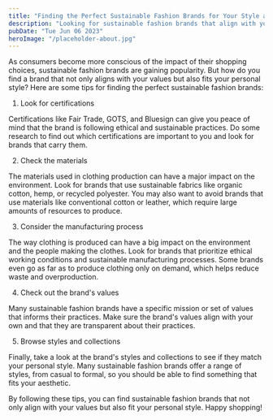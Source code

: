 ```yaml
---
title: "Finding the Perfect Sustainable Fashion Brands for Your Style and Values"
description: "Looking for sustainable fashion brands that align with your values and style? Read on for tips on finding the perfect match."
pubDate: "Tue Jun 06 2023"
heroImage: "/placeholder-about.jpg"
---
```


As consumers become more conscious of the impact of their shopping choices, sustainable fashion brands are gaining popularity. But how do you find a brand that not only aligns with your values but also fits your personal style? Here are some tips for finding the perfect sustainable fashion brands:

1. Look for certifications

Certifications like Fair Trade, GOTS, and Bluesign can give you peace of mind that the brand is following ethical and sustainable practices. Do some research to find out which certifications are important to you and look for brands that carry them.

2. Check the materials

The materials used in clothing production can have a major impact on the environment. Look for brands that use sustainable fabrics like organic cotton, hemp, or recycled polyester. You may also want to avoid brands that use materials like conventional cotton or leather, which require large amounts of resources to produce.

3. Consider the manufacturing process

The way clothing is produced can have a big impact on the environment and the people making the clothes. Look for brands that prioritize ethical working conditions and sustainable manufacturing processes. Some brands even go as far as to produce clothing only on demand, which helps reduce waste and overproduction.

4. Check out the brand&#39;s values

Many sustainable fashion brands have a specific mission or set of values that informs their practices. Make sure the brand&#39;s values align with your own and that they are transparent about their practices.

5. Browse styles and collections

Finally, take a look at the brand&#39;s styles and collections to see if they match your personal style. Many sustainable fashion brands offer a range of styles, from casual to formal, so you should be able to find something that fits your aesthetic.

By following these tips, you can find sustainable fashion brands that not only align with your values but also fit your personal style. Happy shopping!